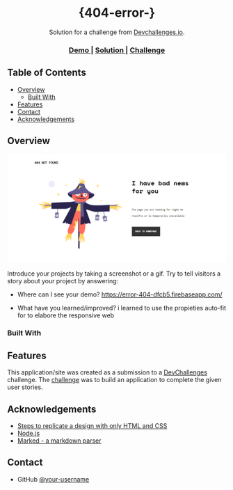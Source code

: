 <!-- Please update value in the {}  -->

<h1 align="center">{404-error-}</h1>

<div align="center">
   Solution for a challenge from  <a href="http://devchallenges.io" target="_blank">Devchallenges.io</a>.
</div>

<div align="center">
  <h3>
    <a target="blank" href="https://error-404-dfcb5.firebaseapp.com/">
      Demo
    </a>
    <span> | </span>
    <a target="blank" href="https://{https://github.com/luisrodri6o/404-error-.git">
      Solution
    </a>
    <span> | </span>
    <a target="blank" href="https://devchallenges.io/challenges/wBunSb7FPrIepJZAg0sY">
      Challenge
    </a>
  </h3>
</div>

<!-- TABLE OF CONTENTS -->

## Table of Contents

- [Overview](#overview)
  - [Built With](#built-with)
- [Features](#features)
- [Contact](#contact)
- [Acknowledgements](#acknowledgements)

<!-- OVERVIEW -->

## Overview

![screenshot](https://github.com/luisrodri6o/404-error-/blob/main/screemshot.png)

Introduce your projects by taking a screenshot or a gif. Try to tell visitors a story about your project by answering:

- Where can I see your demo?
  https://error-404-dfcb5.firebaseapp.com/

- What have you learned/improved?
  i learned to use the propieties auto-fit for to elabore the responsive web

### Built With

<!-- This section should list any major frameworks that you built your project using. Here are a few examples.-->

## Features

<!-- List the features of your application or follow the template. Don't share the figma file here :) -->

This application/site was created as a submission to a [DevChallenges](https://devchallenges.io/challenges) challenge. The [challenge](https://devchallenges.io/challenges/wBunSb7FPrIepJZAg0sY) was to build an application to complete the given user stories.

## Acknowledgements

<!-- This section should list any articles or add-ons/plugins that helps you to complete the project. This is optional but it will help you in the future. For exmpale -->

- [Steps to replicate a design with only HTML and CSS](https://devchallenges-blogs.web.app/how-to-replicate-design/)
- [Node.js](https://nodejs.org/)
- [Marked - a markdown parser](https://github.com/chjj/marked)

## Contact

- GitHub [@your-username](https://github.com/luisrodri6o/your-usermame})
